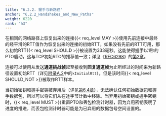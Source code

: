 ```yaml
---
title: "6.2.2. 握手与新路径"
anchor: "6.2.2_Handshakes_and_New_Paths"
weight: 6220
rank: "h3"
---
```


在相同的网络路径上恢复出来的连接{{< req_level MAY >}}使用先前连接中最终的经平滑的RTT值作为恢复出来的连接的初始RTT。如果没有先前的RTT可用，那么初始RTT{{< req_level SHOULD >}}被设置为333毫秒。这能使得握手以1秒的PTO启动，这与TCP初始RTO的推荐值一致；详见《[RFC6298](https://www.rfc-editor.org/info/rfc6298)》的[第2章](https://www.rfc-editor.org/rfc/rfc6298.html#section-2)。

连接可以使用从发送**通道挑战帧**起至接收到**回复通道帧**为止所经过的时间来为新路径设置初始RTT（详见[附录A.2](#A.2_Constants_of_Interest)中的`kInitialRtt`），但是该时间{{< req_level SHOULD_NOT >}}被取作RTT样本。

当初始密钥和握手密钥被弃用后（详见[第6.4章](#6.4_Discarding_Keys_and_Packet_State)），无法确认任何初始数据包和握手数据包，所以可以将它们从在途字节计数中移除。当弃用初始密钥或握手密钥时，{{< req_level MUST >}}重置PTO和丢包检测计时器，因为弃用密钥表明了进度的推进，而丢包检测计时器可能是为已弃用的数据包号空间设置的。
